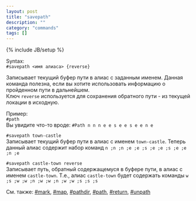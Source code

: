 ```yaml
---
layout: post
title: "savepath"
description: ""
category: "commands"
tags: []
---
```

{% include JB/setup %}

Syntax:  
`#savepath <имя алиаса> {reverse}`

Записывает текущий буфер пути в алиас с заданным именем. Данная команда полезна, если вы хотите использовать информацию о пройденном пути в дальнейшем.  
Ключ `reverse` используется для сохранения обратного пути - из текущей локации в исходную.

Пример:  
`#path`  
Вы увидите что-то вроде: `#Path n n n e e s e e s e e n e`

`#savepath town-castle`  
Записывает текущий буфер пути в алиас с именем `town-castle`. Теперь данный алиас содержит набор команд `n ;n ;n ;e ;e ;s ;e ;e ;s ;e ;e ;n ;e`

`#savepath castle-town reverse`  
Записывает путь, обратный содержащемуся в буфере пути, в алиас с именем `castle-town`. Т.е., алиас `castle-town` будет содержать команды `w ;s ;w ;w ;n ;w ;w ;n ;w ;w ;s ;s ;s`

См. также: [#mark](#mark), [#map](#map), [#pathdir](#pathdir), [#path](#path), [#return](#return), [#unpath](#unpath)